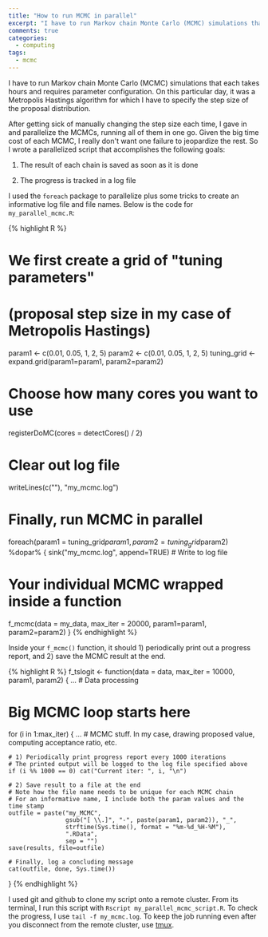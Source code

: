 ```yaml
---
title: "How to run MCMC in parallel"
excerpt: "I have to run Markov chain Monte Carlo (MCMC) simulations that each takes hours and requires parameter configuration. Here's how I parallelize it."
comments: true
categories:
  - computing
tags:
  - mcmc
---
```


I have to run Markov chain Monte Carlo (MCMC) simulations that each takes hours and requires parameter configuration. On this particular day, it was a Metropolis Hastings algorithm for which I have to specify the step size of the proposal distribution.

After getting sick of manually changing the step size each time, I gave in and parallelize the MCMCs, running all of them in one go. Given the big time cost of each MCMC, I really don't want one failure to jeopardize the rest. So I wrote a parallelized script that accomplishes the following goals:

1. The result of each chain is saved as soon as it is done

2. The progress is tracked in a log file

I used the `foreach` package to parallelize plus some tricks to create an informative log file and file names. Below is the code for `my_parallel_mcmc.R`:

{% highlight R %}
# We first create a grid of "tuning parameters"
# (proposal step size in my case of Metropolis Hastings)

param1 <- c(0.01, 0.05, 1, 2, 5)
param2 <- c(0.01, 0.05, 1, 2, 5)
tuning_grid <- expand.grid(param1=param1, param2=param2)

# Choose how many cores you want to use
registerDoMC(cores = detectCores() / 2)

# Clear out log file
writeLines(c(""), "my_mcmc.log")

# Finally, run MCMC in parallel
foreach(param1 = tuning_grid$param1, param2 = tuning_grid$param2) %dopar% {
  sink("my_mcmc.log", append=TRUE) # Write to log file

  # Your individual MCMC wrapped inside a function
  f_mcmc(data = my_data, max_iter = 20000,
         param1=param1, param2=param2)
}
{% endhighlight %}

Inside your `f_mcmc()` function, it should 1) periodically print out a progress report, and 2) save the MCMC result at the end.

{% highlight R %}
f_tslogit <- function(data = data, max_iter = 10000,
                      param1, param2) {
... # Data processing

# Big MCMC loop starts here
for (i in 1:max_iter) {
    ... # MCMC stuff. In my case, drawing proposed value, computing acceptance ratio, etc.

    # 1) Periodically print progress report every 1000 iterations
    # The printed output will be logged to the log file specified above
    if (i %% 1000 == 0) cat("Current iter: ", i, "\n")

    # 2) Save result to a file at the end
    # Note how the file name needs to be unique for each MCMC chain
    # For an informative name, I include both the param values and the time stamp
    outfile = paste("my_MCMC",
                    gsub("[ \\.]", "-", paste(param1, param2)), "_",
                    strftime(Sys.time(), format = "%m-%d_%H-%M"),
                    ".RData",
                    sep = "")
    save(results, file=outfile)

    # Finally, log a concluding message
    cat(outfile, done, Sys.time())
}
{% endhighlight %}

I used git and github to clone my script onto a remote cluster. From its terminal, I run this script with `Rscript my_parallel_mcmc_script.R`. To check the progress, I use `tail -f my_mcmc.log`. To keep the job running even after you disconnect from the remote cluster, use [tmux](http://askubuntu.com/questions/8653/how-to-keep-processes-running-after-ending-ssh-session).
